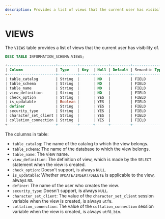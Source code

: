 ```yaml
---
description: Provides a list of views that the current user has visibility of, including details about each view's catalog, schema, name, definition, and other properties.
---
```


# VIEWS

The `VIEWS` table provides a list of views that the current user has visibility of.

```sql
DESC TABLE INFORMATION_SCHEMA.VIEWS;
```

```sql
+----------------------+---------+------+------+---------+---------------+
| Column               | Type    | Key  | Null | Default | Semantic Type |
+----------------------+---------+------+------+---------+---------------+
| table_catalog        | String  |      | NO   |         | FIELD         |
| table_schema         | String  |      | NO   |         | FIELD         |
| table_name           | String  |      | NO   |         | FIELD         |
| view_definition      | String  |      | NO   |         | FIELD         |
| check_option         | String  |      | YES  |         | FIELD         |
| is_updatable         | Boolean |      | YES  |         | FIELD         |
| definer              | String  |      | YES  |         | FIELD         |
| security_type        | String  |      | YES  |         | FIELD         |
| character_set_client | String  |      | YES  |         | FIELD         |
| collation_connection | String  |      | YES  |         | FIELD         |
+----------------------+---------+------+------+---------+---------------+
```

The columns in table:

* `table_catalog`: The name of the catalog to which the view belongs. 
* `table_schema`: The name of the database to which the view belongs.
* `table_name`: The view name.
* `view_definition`: The definition of view, which is made by the `SELECT` statement when the view is created.
* `check_option`: Doesn't support, is always `NULL`.
* `is_updatable`: Whether `UPDATE/INSERT/DELETE` is applicable to the view, always `NO`.
* `definer`: The name of the user who creates the view.
* `security_type`: Doesn't support, is always `NULL`.
* `character_set_client`: The value of the `character_set_client` session variable when the view is created, is always `utf8`.
* `collation_connection`: The value of the `collation_connection` session variable when the view is created, is always `utf8_bin`.
